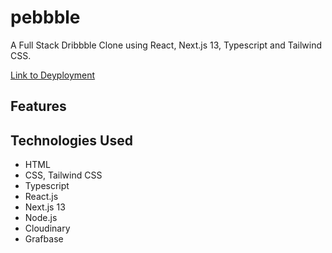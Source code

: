 # pebbble
A Full Stack Dribbble Clone using React, Next.js 13, Typescript and Tailwind CSS.

[Link to Deyployment](https://pebbble.vercel.app/)

<!-- <img src="/demo.gif" width=600 alt="demo" /> -->


## Features

## Technologies Used
* HTML
* CSS, Tailwind CSS
* Typescript
* React.js
* Next.js 13
* Node.js
* Cloudinary
* Grafbase




